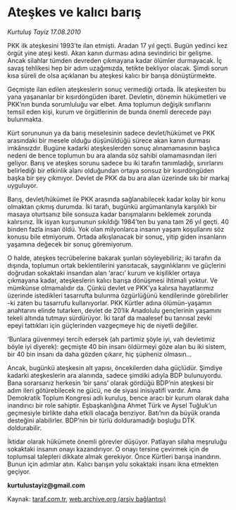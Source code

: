# Ateşkes ve kalıcı barış

*Kurtuluş Tayiz 17.08.2010*

<div class="yazi"><p>PKK ilk ateşkesini 1993’te ilan etmişti. Aradan 17 yıl geçti. Bugün yedinci kez örgüt yine ateşi kesti. Akan kanın durması adına sevindirici bir gelişme. Ancak silahlar tümden devreden çıkmayana kadar ölümler durmayacak. İç savaş tehlikesi hep bir adım uzağımızda, tetikte bekliyor olacak. Şimdi sorun kısa süreli de olsa açıklanan bu ateşkesi kalıcı bir barışa dönüştürmekte. </p>
<p>Geçmişte ilan edilen ateşkeslerin sonuç vermediği ortada. İlk ateşkesten bu yana yaşananlar bir kısırdöngüden ibaret. Devletin, dönemin hükümetleri ve PKK’nın bunda sorumluluğu var elbet. Ama toplumun değişik sınıflarını temsil eden kişi, kurum ve örgütlerinin de bunda önemli derecede payı bulunmakta. </p>
<p>Kürt sorununun ya da barış meselesinin sadece devlet/hükümet ve PKK arasındaki bir mesele olduğu düşünüldüğü sürece akan kanın durması imkânsızdır. Bugüne kadarki ateşkeslerden sonuç alınamamasının başlıca nedeni de bence toplumun bu ara alanda söz sahibi olamamasından ileri geliyor. Barış ve ateşkes sorunu sadece bu iki tarafın tanımladığı, sınırlarını belirlediği bir etkinlik alanı olduğundan ortaya sonsuz bir kısırdöngüden başka bir şey çıkmıyor. Devlet de PKK da bu ara alan üzerinde sıkı bir markaj uyguluyor. </p>
<p>Barış, devlet/hükümet ile PKK arasında sağlanabilecek kadar kolay bir konu olmaktan çıkmış durumda. İki tarafı, bugünkü argümanlarıyla karşılıklı bir masaya oturtsanız bile sonsuza kadar barışmalarını beklemek zorunda kalırsınız. İlk isyan kurşununun sıkıldığı 1984’ten bu yana tam 26 yıl geçti. 40 binden fazla insan öldü. Yok olan milyonlarca insanın yaşam koşullarını söz konusu bile etmiyorum. Ortada alkışlanacak bir sonuç, yitip giden insanların yaşamına değecek bir sonuç göremiyorum. </p>
<p>O halde, ateşkes tecrübelerine bakarak şunları söyleyebiliriz; iki tarafın da dışında, toplumun ortak beklentilerini yansıtacak, saygınlıklarını ve güçlerini doğrudan sokaktaki insandan alan ‘aracı’ kurum ve kişilikler ortaya çıkmayana kadar, ateşkeslerin kalıcı barışa dönüşmesi ihtimali yoktur. Ve mümkünse olmamalıdır da. Çünkü devlet ve PKK’ya kalırsa hayatlarımız üzerinde istedikleri tasarrufta bulunma özgürlüğünü kendilerinde görebilirler -ki zaten bu tasarrufu kullanıyorlar. PKK Kürtler adına ölümün-yaşamın anahtarını elinde tutarken, devlet de 20’lik Anadolulu gençlerinin yaşamını tekeli altında tutmayı sürdürüyor. İki taraf da maalesef bu tanrısal zevki epeyi tattıkları için güçlerinden vazgeçmeye hiç de niyetli değiller. </p>
<p>‘Bunlara güvenmeyi tercih edersek (ah partimiz şöyle iyi, vah devletimiz böyle iyi diyerek): geçmişte 40 bin insanı öldürmeyi göze alan bu iki sistem, bir 40 bin insanı da daha gözden çıkarır, hiç şüpheniz olmasın... </p>
<p>Ancak, bugünkü ateşkesin alt yapısı, öncekilerden daha güçlüdür. Şimdiye kadarki ateşkeslerin ara alanında, sadece şimdiki adıyla BDP bulunuyordu. Bana sorarsanız herkesin ‘bir şans’ olarak gördüğü BDP’nin ateşkesi bir adım ileri götürebilecek ne gücü, ne de siyasi inisiyatifi vardır. Ama Demokratik Toplum Kongresi adlı kuruluş, bence aracı bir kurum olarak daha inandırıcı bir role sahiptir. Eşbaşkanlığına Ahmet Türk ve Aysel Tuğluk’un geçmesiyle birlikte daha etkili olacağa benziyor. Batı’nın da büyük oranda desteğini alabilirler. BDP’nin bir türlü dolduramadığı boşluğu DTK doldurabilir. </p>
<p>İktidar olarak hükümete önemli görevler düşüyor. Patlayan silaha meşruluğu sokaktaki insanın onayı kazandırıyor. O onayı tersine çevirmek için de toplumsal talepleri dikkate almak gerekiyor. Önce Kürtleri barışa inandırın. Bunun için adımlar atın. Kalıcı barışın yolu sokaktaki insanı ikna etmekten geçiyor.  </p>
<p><b>kurtulustayiz@gmail.com</b></p>
</div>

Kaynak: [taraf.com.tr](http://www.taraf.com.tr:80/kurtulus-tayiz/makale-ateskes-ve-kalici-baris.htm), [web.archive.org (arşiv bağlantısı)](http://web.archive.org/web/20100819124723/http://www.taraf.com.tr:80/kurtulus-tayiz/makale-ateskes-ve-kalici-baris.htm)

